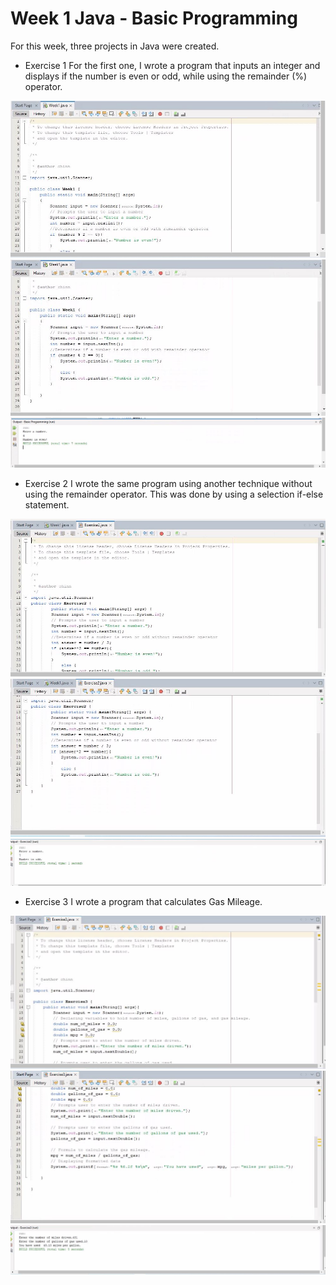 # Week 1 Java - Basic Programming

For this week, three projects in Java were created.

* Exercise 1
For the first one, I wrote a program that inputs an integer and displays if the number is even or odd, while using the remainder (%) operator.

![Image1](Images/Javawk1.JPG)
![Image2](Images/Javawk2.JPG)
![Image3](Images/javacode.JPG)

* Exercise 2
I wrote the same program using another technique without using the remainder operator. This was done by using a selection if-else statement.

![Image1](Images/ex1.JPG)
![Image2](Images/ex2.JPG)
![Image3](Images/excode.JPG)

* Exercise 3
I wrote a program that calculates Gas Mileage.

![Image1](Images/ex3.JPG)
![Image2](Images/ex3.1.JPG)
![Image3](Images/ex3code.JPG)
